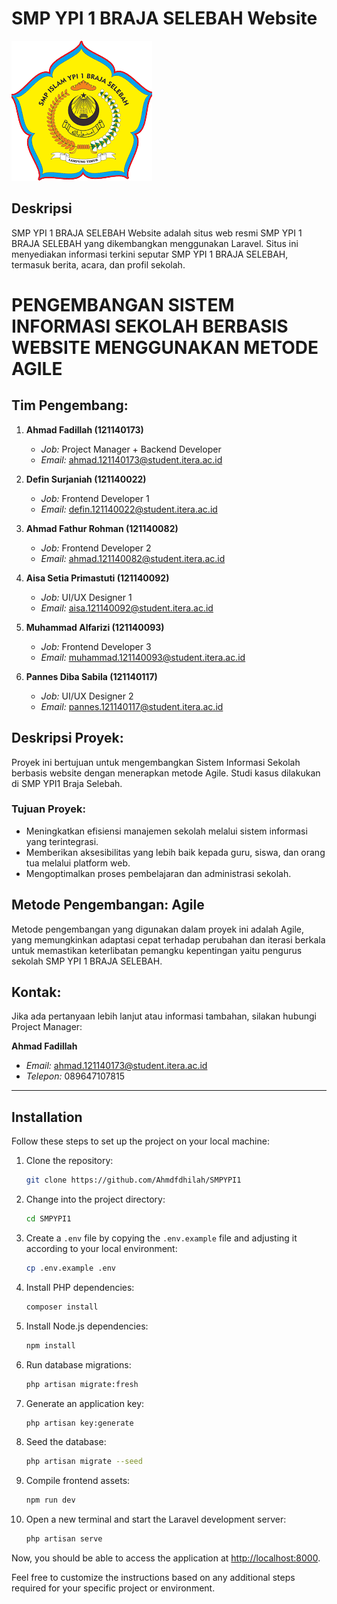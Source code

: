 # SMP YPI 1 BRAJA SELEBAH Website

![SMP YPI 1 BRAJA SELEBAH Logo](https://github.com/Ahmdfdhilah/SMPYPI1/blob/main/public/frontend/logo.png)

## Deskripsi
SMP YPI 1 BRAJA SELEBAH Website adalah situs web resmi SMP YPI 1 BRAJA SELEBAH yang dikembangkan menggunakan Laravel. Situs ini menyediakan informasi terkini seputar SMP YPI 1 BRAJA SELEBAH, termasuk berita, acara, dan profil sekolah.

# PENGEMBANGAN SISTEM INFORMASI SEKOLAH BERBASIS WEBSITE MENGGUNAKAN METODE AGILE

## Tim Pengembang:
1. **Ahmad Fadillah (121140173)**
   - *Job:* Project Manager + Backend Developer
   - *Email:* ahmad.121140173@student.itera.ac.id

2. **Defin Surjaniah (121140022)**
   - *Job:* Frontend Developer 1
   - *Email:* defin.121140022@student.itera.ac.id

3. **Ahmad Fathur Rohman (121140082)**
   - *Job:* Frontend Developer 2
   - *Email:* ahmad.121140082@student.itera.ac.id

4. **Aisa Setia Primastuti (121140092)**
   - *Job:* UI/UX Designer 1
   - *Email:* aisa.121140092@student.itera.ac.id

5. **Muhammad Alfarizi (121140093)**
   - *Job:* Frontend Developer 3
   - *Email:* muhammad.121140093@student.itera.ac.id

6. **Pannes Diba Sabila (121140117)**
   - *Job:* UI/UX Designer 2
   - *Email:* pannes.121140117@student.itera.ac.id

## Deskripsi Proyek:

Proyek ini bertujuan untuk mengembangkan Sistem Informasi Sekolah berbasis website dengan menerapkan metode Agile. Studi kasus dilakukan di SMP YPI1 Braja Selebah.

### Tujuan Proyek:

- Meningkatkan efisiensi manajemen sekolah melalui sistem informasi yang terintegrasi.
- Memberikan aksesibilitas yang lebih baik kepada guru, siswa, dan orang tua melalui platform web.
- Mengoptimalkan proses pembelajaran dan administrasi sekolah.

## Metode Pengembangan: Agile

Metode pengembangan yang digunakan dalam proyek ini adalah Agile, yang memungkinkan adaptasi cepat terhadap perubahan dan iterasi berkala untuk memastikan keterlibatan pemangku kepentingan yaitu pengurus sekolah SMP YPI 1 BRAJA SELEBAH.

## Kontak:

Jika ada pertanyaan lebih lanjut atau informasi tambahan, silakan hubungi Project Manager:

**Ahmad Fadillah**
- *Email:* ahmad.121140173@student.itera.ac.id
- *Telepon:* 089647107815

---


## Installation

Follow these steps to set up the project on your local machine:

1. Clone the repository:

    ```bash
    git clone https://github.com/Ahmdfdhilah/SMPYPI1
    ```

2. Change into the project directory:

    ```bash
    cd SMPYPI1
    ```

3. Create a `.env` file by copying the `.env.example` file and adjusting it according to your local environment:

    ```bash
    cp .env.example .env
    ```

4. Install PHP dependencies:

    ```bash
    composer install
    ```

5. Install Node.js dependencies:

    ```bash
    npm install
    ```

6. Run database migrations:

    ```bash
    php artisan migrate:fresh
    ```

7. Generate an application key:

    ```bash
    php artisan key:generate
    ```

8. Seed the database:

    ```bash
    php artisan migrate --seed
    ```

9. Compile frontend assets:

    ```bash
    npm run dev
    ```

10. Open a new terminal and start the Laravel development server:

    ```bash
    php artisan serve
    ```

Now, you should be able to access the application at [http://localhost:8000](http://localhost:8000).

Feel free to customize the instructions based on any additional steps required for your specific project or environment.
